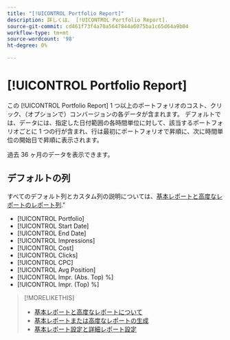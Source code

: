 ```yaml
---
title: "[!UICONTROL Portfolio Report]"
description: 詳しくは、 [!UICONTROL Portfolio Report].
source-git-commit: cd461f73f4a70a5647844a6075ba1c65d64a9b04
workflow-type: tm+mt
source-wordcount: '98'
ht-degree: 0%

---
```


# [!UICONTROL Portfolio Report]

この [!UICONTROL Portfolio Report] 1 つ以上のポートフォリオのコスト、クリック、（オプションで）コンバージョンの各データが含まれます。 デフォルトでは、データには、指定した日付範囲の各時間単位に対して、該当するポートフォリオごとに 1 つの行が含まれ、行は最初にポートフォリオで昇順に、次に時間単位の開始日で昇順に表示されます。

過去 36 ヶ月のデータを表示できます。

## デフォルトの列

すべてのデフォルト列とカスタム列の説明については、[基本レポートと高度なレポートのレポート列](basic-advanced-report-columns.md).&quot;

* [!UICONTROL Portfolio]
* [!UICONTROL Start Date]
* [!UICONTROL End Date]
* [!UICONTROL Impressions]
* [!UICONTROL Cost]
* [!UICONTROL Clicks]
* [!UICONTROL CPC]
* [!UICONTROL Avg Position]
* [!UICONTROL Impr. (Abs. Top) %]
* [!UICONTROL Impr. (Top) %]

>[!MORELIKETHIS]
>
>* [基本レポートと高度なレポートについて](basic-advanced-report-about.md)
>* [基本レポートまたは高度なレポートの生成](basic-advanced-report-generate.md)
>* [基本レポート設定と詳細レポート設定](basic-advanced-report-settings.md)

